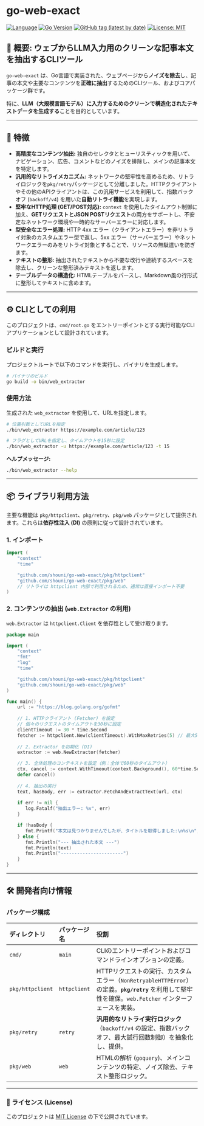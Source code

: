# go-web-exact

[![Language](https://img.shields.io/badge/Language-Go-blue)](https://golang.org/)
[![Go Version](https://img.shields.io/github/go-mod/go-version/shouni/go-web-exact)](https://golang.org/)
[![GitHub tag (latest by date)](https://img.shields.io/github/v/tag/shouni/go-web-exact)](https://github.com/shouni/go-web-exact/tags)
[![License: MIT](https://img.shields.io/badge/License-MIT-yellow.svg)](https://github.com/shouni/go-web-exact/blob/main/LICENSE)

## 🎯 概要: ウェブからLLM入力用のクリーンな記事本文を抽出するCLIツール

`go-web-exact` は、Go言語で実装された、ウェブページから**ノイズを除去**し、記事の本文や主要なコンテンツを**正確に抽出**するためのCLIツール、およびコアパッケージ群です。

特に、**LLM（大規模言語モデル）に入力するためのクリーンで構造化されたテキストデータを生成する**ことを目的としています。

-----

## 🚀 特徴

* **高精度なコンテンツ抽出:** 独自のセレクタとヒューリスティックを用いて、ナビゲーション、広告、コメントなどのノイズを排除し、メインの記事本文を特定します。
* **汎用的なリトライメカニズム:** ネットワークの堅牢性を高めるため、リトライロジックを`pkg/retry`パッケージとして分離しました。HTTPクライアントやその他のAPIクライアントは、この汎用サービスを利用して、指数バックオフ (`backoff/v4`) を用いた**自動リトライ機能**を実現します。
* **堅牢なHTTP処理 (GET/POST対応):** `context` を使用したタイムアウト制御に加え、**GETリクエストとJSON POSTリクエスト**の両方をサポートし、不安定なネットワーク環境や一時的なサーバーエラーに対応します。
* **型安全なエラー処理:** HTTP 4xx エラー（クライアントエラー）を非リトライ対象のカスタムエラー型で返し、5xx エラー（サーバーエラー）やネットワークエラーのみをリトライ対象とすることで、リソースの無駄遣いを防ぎます。
* **テキストの整形:** 抽出されたテキストから不要な改行や連続するスペースを除去し、クリーンな整形済みテキストを返します。
* **テーブルデータの構造化:** HTMLテーブルをパースし、Markdown風の行形式に整形してテキストに含めます。

-----

## ⚙️ CLIとしての利用

このプロジェクトは、`cmd/root.go` をエントリーポイントとする実行可能なCLIアプリケーションとして設計されています。

### ビルドと実行

プロジェクトルートで以下のコマンドを実行し、バイナリを生成します。

```bash
# バイナリのビルド
go build -o bin/web_extractor
```

### 使用方法

生成された `web_extractor` を使用して、URLを指定します。

```bash
# 位置引数としてURLを指定
./bin/web_extractor https://example.com/article/123

# フラグとしてURLを指定し、タイムアウトを15秒に設定
./bin/web_extractor -u https://example.com/article/123 -t 15
```

**ヘルプメッセージ:**

```bash
./bin/web_extractor --help
```

-----

## 📦 ライブラリ利用方法

主要な機能は `pkg/httpclient`、`pkg/retry`、`pkg/web` パッケージとして提供されます。これらは**依存性注入 (DI)** の原則に従って設計されています。

### 1\. インポート

```go
import (
    "context"
    "time"

    "github.com/shouni/go-web-exact/pkg/httpclient" 
    "github.com/shouni/go-web-exact/pkg/web"      
    // リトライは httpclient 内部で利用されるため、通常は直接インポート不要
)
```

### 2\. コンテンツの抽出 (`web.Extractor` の利用)

`web.Extractor` は `httpclient.Client` を依存性として受け取ります。

```go
package main

import (
    "context"
    "fmt"
    "log"
    "time"

    "github.com/shouni/go-web-exact/pkg/httpclient" 
    "github.com/shouni/go-web-exact/pkg/web"
)

func main() {
    url := "https://blog.golang.org/gofmt"
    
    // 1. HTTPクライアント (Fetcher) を設定
    // 個々のリクエストのタイムアウトを30秒に設定
    clientTimeout := 30 * time.Second 
    fetcher := httpclient.New(clientTimeout).WithMaxRetries(5) // 最大5回のリトライを設定
    
    // 2. Extractor を初期化 (DI)
    extractor := web.NewExtractor(fetcher)

    // 3. 全体処理のコンテキストを設定（例：全体で60秒のタイムアウト）
    ctx, cancel := context.WithTimeout(context.Background(), 60*time.Second)
    defer cancel()
    
    // 4. 抽出の実行
    text, hasBody, err := extractor.FetchAndExtractText(url, ctx)
    
    if err != nil {
       log.Fatalf("抽出エラー: %v", err)
    }

    if !hasBody {
       fmt.Printf("本文は見つかりませんでしたが、タイトルを取得しました:\n%s\n", text)
    } else {
       fmt.Println("--- 抽出された本文 ---")
       fmt.Println(text)
       fmt.Println("-----------------------")
    }
}
```

-----

## 🛠️ 開発者向け情報

### パッケージ構成

| ディレクトリ | パッケージ名 | 役割 |
| :--- | :--- | :--- |
| `cmd/` | `main` | CLIのエントリーポイントおよびコマンドラインオプションの定義。 |
| `pkg/httpclient` | `httpclient` | HTTPリクエストの実行、カスタムエラー（`NonRetryableHTTPError`）の定義。**`pkg/retry`** を利用して堅牢性を確保。`web.Fetcher` インターフェースを実装。 |
| `pkg/retry` | `retry` | **汎用的なリトライ実行ロジック**（`backoff/v4` の設定、指数バックオフ、最大試行回数制御）を抽象化し、提供。 |
| `pkg/web` | `web` | HTMLの解析 (`goquery`)、メインコンテンツの特定、ノイズ除去、テキスト整形ロジック。 |

-----

### 📜 ライセンス (License)

このプロジェクトは [MIT License](https://opensource.org/licenses/MIT) の下で公開されています。
